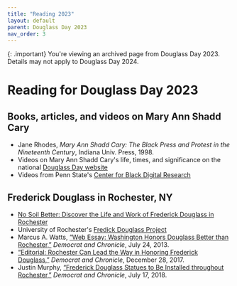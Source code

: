```yaml
---
title: "Reading 2023"
layout: default
parent: Douglass Day 2023
nav_order: 3
---
```


{: .important}
You're viewing an archived page from Douglass Day 2023. Details may not apply to Douglass Day 2024.

# Reading for Douglass Day 2023

## Books, articles, and videos on Mary Ann Shadd Cary

- Jane Rhodes, *Mary Ann Shadd Cary: The Black Press and Protest in the Nineteenth Century*, Indiana Univ. Press, 1998.
- Videos on Mary Ann Shadd Cary's life, times, and significance on the national [Douglass Day website](https://douglassday.org/shadd/)
- Videos from Penn State's [Center for Black Digital Research](https://www.youtube.com/@digblk)

## Frederick Douglass in Rochester, NY

- [No Soil Better: Discover the Life and Work of Frederick Douglass in Rochester](https://www.douglasstour.com/)
- University of Rochester's [Fredick Douglass Project](https://rbscp.lib.rochester.edu/2494)
- Marcus A. Watts, [“Web Essay: Washington Honors Douglass Better than Rochester,”](https://www.democratandchronicle.com/story/opinion/2013/07/24/web-essay-washington-honors-douglass-better-than-rochester/2583011/) *Democrat and Chronicle*, July 24, 2013.
- [“Editorial: Rochester Can Lead the Way in Honoring Frederick Douglass,”](https://www.democratandchronicle.com/story/opinion/editorials/2017/12/28/editorial-rochester-can-lead-way-honoring-frederick-douglass/108982548/) *Democrat and Chronicle*, December 28, 2017.
- Justin Murphy, [“Frederick Douglass Statues to Be Installed throughout Rochester,”](https://www.democratandchronicle.com/story/news/2018/07/17/frederick-douglass-statues-rochester-olivia-kim-bicentennial/775231002/) *Democrat and Chronicle*, July 17, 2018.

